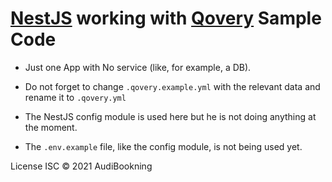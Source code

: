# [NestJS](https://nestjs.com/) working with [Qovery](https://www.qovery.com/) Sample Code

- Just one App with No service (like, for example, a DB).

- Do not forget to change `.qovery.example.yml` with the relevant data and rename it to `.qovery.yml`

- The NestJS config module is used here but he is not doing anything at the moment.


- The `.env.example` file, like the config module, is not being used yet.

License
ISC © 2021 AudiBookning
